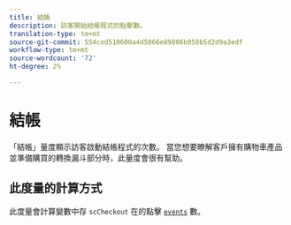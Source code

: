 ```yaml
---
title: 結帳
description: 訪客開始結帳程式的點擊數。
translation-type: tm+mt
source-git-commit: 554ced510600a4d5866e89806b058b5d2d9a3edf
workflow-type: tm+mt
source-wordcount: '72'
ht-degree: 2%

---
```



# 結帳

「結帳」量度顯示訪客啟動結帳程式的次數。 當您想要瞭解客戶擁有購物車產品並準備購買的轉換漏斗部分時，此量度會很有幫助。

## 此度量的計算方式

此度量會計算變數中存 `scCheckout` 在的點擊 [`events`](/help/implement/vars/page-vars/events/events-overview.md) 數。
